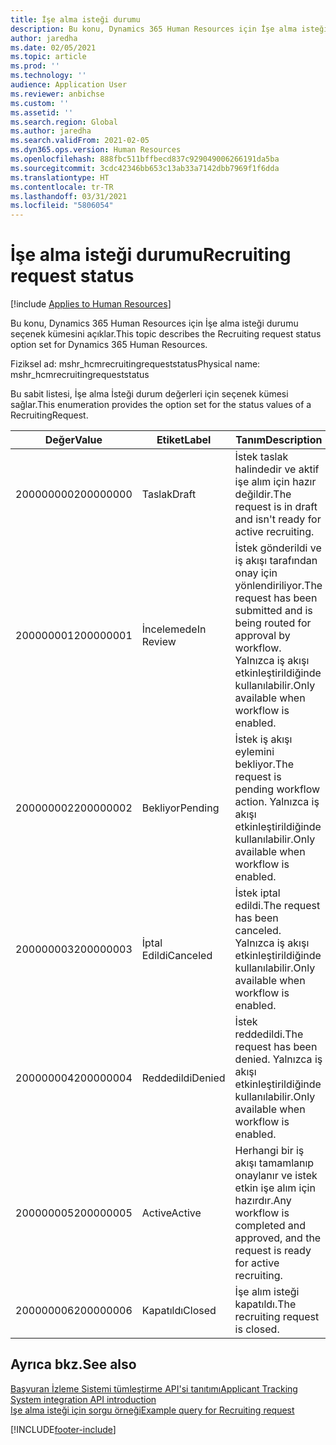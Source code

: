 ```yaml
---
title: İşe alma isteği durumu
description: Bu konu, Dynamics 365 Human Resources için İşe alma isteği durumu seçenek kümesini açıklar.
author: jaredha
ms.date: 02/05/2021
ms.topic: article
ms.prod: ''
ms.technology: ''
audience: Application User
ms.reviewer: anbichse
ms.custom: ''
ms.assetid: ''
ms.search.region: Global
ms.author: jaredha
ms.search.validFrom: 2021-02-05
ms.dyn365.ops.version: Human Resources
ms.openlocfilehash: 888fbc511bffbecd837c929049006266191da5ba
ms.sourcegitcommit: 3cdc42346bb653c13ab33a7142dbb7969f1f6dda
ms.translationtype: HT
ms.contentlocale: tr-TR
ms.lasthandoff: 03/31/2021
ms.locfileid: "5806054"
---
```

# <a name="recruiting-request-status"></a><span data-ttu-id="9d15b-103">İşe alma isteği durumu</span><span class="sxs-lookup"><span data-stu-id="9d15b-103">Recruiting request status</span></span>

[!include [Applies to Human Resources](../includes/applies-to-hr.md)]

<span data-ttu-id="9d15b-104">Bu konu, Dynamics 365 Human Resources için İşe alma isteği durumu seçenek kümesini açıklar.</span><span class="sxs-lookup"><span data-stu-id="9d15b-104">This topic describes the Recruiting request status option set for Dynamics 365 Human Resources.</span></span>

<span data-ttu-id="9d15b-105">Fiziksel ad: mshr_hcmrecruitingrequeststatus</span><span class="sxs-lookup"><span data-stu-id="9d15b-105">Physical name: mshr_hcmrecruitingrequeststatus</span></span>

<span data-ttu-id="9d15b-106">Bu sabit listesi, İşe alma İsteği durum değerleri için seçenek kümesi sağlar.</span><span class="sxs-lookup"><span data-stu-id="9d15b-106">This enumeration provides the option set for the status values of a RecruitingRequest.</span></span>

| <span data-ttu-id="9d15b-107">Değer</span><span class="sxs-lookup"><span data-stu-id="9d15b-107">Value</span></span> | <span data-ttu-id="9d15b-108">Etiket</span><span class="sxs-lookup"><span data-stu-id="9d15b-108">Label</span></span> | <span data-ttu-id="9d15b-109">Tanım</span><span class="sxs-lookup"><span data-stu-id="9d15b-109">Description</span></span> |
| --- | --- | --- |
| <span data-ttu-id="9d15b-110">200000000</span><span class="sxs-lookup"><span data-stu-id="9d15b-110">200000000</span></span> | <span data-ttu-id="9d15b-111">Taslak</span><span class="sxs-lookup"><span data-stu-id="9d15b-111">Draft</span></span> | <span data-ttu-id="9d15b-112">İstek taslak halindedir ve aktif işe alım için hazır değildir.</span><span class="sxs-lookup"><span data-stu-id="9d15b-112">The request is in draft and isn't ready for active recruiting.</span></span> |
| <span data-ttu-id="9d15b-113">200000001</span><span class="sxs-lookup"><span data-stu-id="9d15b-113">200000001</span></span> | <span data-ttu-id="9d15b-114">İncelemede</span><span class="sxs-lookup"><span data-stu-id="9d15b-114">In Review</span></span> | <span data-ttu-id="9d15b-115">İstek gönderildi ve iş akışı tarafından onay için yönlendiriliyor.</span><span class="sxs-lookup"><span data-stu-id="9d15b-115">The request has been submitted and is being routed for approval by workflow.</span></span> <span data-ttu-id="9d15b-116">Yalnızca iş akışı etkinleştirildiğinde kullanılabilir.</span><span class="sxs-lookup"><span data-stu-id="9d15b-116">Only available when workflow is enabled.</span></span> |
| <span data-ttu-id="9d15b-117">200000002</span><span class="sxs-lookup"><span data-stu-id="9d15b-117">200000002</span></span> | <span data-ttu-id="9d15b-118">Bekliyor</span><span class="sxs-lookup"><span data-stu-id="9d15b-118">Pending</span></span> | <span data-ttu-id="9d15b-119">İstek iş akışı eylemini bekliyor.</span><span class="sxs-lookup"><span data-stu-id="9d15b-119">The request is pending workflow action.</span></span> <span data-ttu-id="9d15b-120">Yalnızca iş akışı etkinleştirildiğinde kullanılabilir.</span><span class="sxs-lookup"><span data-stu-id="9d15b-120">Only available when workflow is enabled.</span></span> |
| <span data-ttu-id="9d15b-121">200000003</span><span class="sxs-lookup"><span data-stu-id="9d15b-121">200000003</span></span> | <span data-ttu-id="9d15b-122">İptal Edildi</span><span class="sxs-lookup"><span data-stu-id="9d15b-122">Canceled</span></span> | <span data-ttu-id="9d15b-123">İstek iptal edildi.</span><span class="sxs-lookup"><span data-stu-id="9d15b-123">The request has been canceled.</span></span> <span data-ttu-id="9d15b-124">Yalnızca iş akışı etkinleştirildiğinde kullanılabilir.</span><span class="sxs-lookup"><span data-stu-id="9d15b-124">Only available when workflow is enabled.</span></span> |
| <span data-ttu-id="9d15b-125">200000004</span><span class="sxs-lookup"><span data-stu-id="9d15b-125">200000004</span></span> | <span data-ttu-id="9d15b-126">Reddedildi</span><span class="sxs-lookup"><span data-stu-id="9d15b-126">Denied</span></span> | <span data-ttu-id="9d15b-127">İstek reddedildi.</span><span class="sxs-lookup"><span data-stu-id="9d15b-127">The request has been denied.</span></span> <span data-ttu-id="9d15b-128">Yalnızca iş akışı etkinleştirildiğinde kullanılabilir.</span><span class="sxs-lookup"><span data-stu-id="9d15b-128">Only available when workflow is enabled.</span></span> |
| <span data-ttu-id="9d15b-129">200000005</span><span class="sxs-lookup"><span data-stu-id="9d15b-129">200000005</span></span> | <span data-ttu-id="9d15b-130">Active</span><span class="sxs-lookup"><span data-stu-id="9d15b-130">Active</span></span> | <span data-ttu-id="9d15b-131">Herhangi bir iş akışı tamamlanıp onaylanır ve istek etkin işe alım için hazırdır.</span><span class="sxs-lookup"><span data-stu-id="9d15b-131">Any workflow is completed and approved, and the request is ready for active recruiting.</span></span> |
| <span data-ttu-id="9d15b-132">200000006</span><span class="sxs-lookup"><span data-stu-id="9d15b-132">200000006</span></span> | <span data-ttu-id="9d15b-133">Kapatıldı</span><span class="sxs-lookup"><span data-stu-id="9d15b-133">Closed</span></span> | <span data-ttu-id="9d15b-134">İşe alım isteği kapatıldı.</span><span class="sxs-lookup"><span data-stu-id="9d15b-134">The recruiting request is closed.</span></span> |

## <a name="see-also"></a><span data-ttu-id="9d15b-135">Ayrıca bkz.</span><span class="sxs-lookup"><span data-stu-id="9d15b-135">See also</span></span>

[<span data-ttu-id="9d15b-136">Başvuran İzleme Sistemi tümleştirme API'si tanıtımı</span><span class="sxs-lookup"><span data-stu-id="9d15b-136">Applicant Tracking System integration API introduction</span></span>](hr-admin-integration-ats-api-introduction.md)<br>
[<span data-ttu-id="9d15b-137">Işe alma isteği için sorgu örneği</span><span class="sxs-lookup"><span data-stu-id="9d15b-137">Example query for Recruiting request</span></span>](hr-admin-integration-ats-api-recruiting-request-example-query.md)


[!INCLUDE[footer-include](../includes/footer-banner.md)]